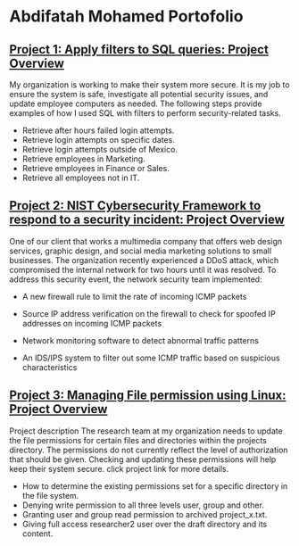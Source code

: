 # Abdifatah Mohamed Portofolio
## [Project 1: Apply filters to SQL queries: Project Overview](https://github.com/ashire6456/CyberSecurity-Portofolio/blob/main/Apply%20filters%20to%20SQL%20queries.pdf)
My organization is working to make their system more secure. It is my job to ensure the system is safe, investigate all potential security issues, and update employee computers as needed. The following steps provide examples of how I used SQL with filters to perform security-related tasks.

- Retrieve after hours failed login attempts.
- Retrieve login attempts on specific dates.
- Retrieve login attempts outside of Mexico.
- Retrieve employees in Marketing.
- Retrieve employees in Finance or Sales.
- Retrieve all employees not in IT.

## [Project 2: NIST Cybersecurity Framework to respond to a security incident: Project Overview](https://github.com/ashire6456/CyberSecurity-Portofolio/blob/main/Incident%20report%20analysis%20.pdf)

One of our client that works a multimedia company that offers web design services, graphic design, and social media marketing solutions to small businesses. 
The organization recently experienced a DDoS attack, which compromised the internal network for two hours until it was resolved.
  To address this security event, the network security team implemented: 

- A new firewall rule to limit the rate of incoming ICMP packets

- Source IP address verification on the firewall to check for spoofed IP addresses on incoming ICMP packets

- Network monitoring software to detect abnormal traffic patterns

- An IDS/IPS system to filter out some ICMP traffic based on suspicious characteristics

## [Project 3: Managing File permission using Linux: Project Overview](https://github.com/ashire6456/CyberSecurity-Portofolio/blob/main/File%20permissions%20in%20Linux.pdf)
Project description
The research team at my organization needs to update the file permissions for certain files and directories within the projects directory. The permissions do not currently reflect the level of authorization that should be given. Checking and updating these permissions will help keep their system secure. 
click project link for more details.
- How to determine the existing permissions set for a specific directory in the file system.
- Denying write permission to all three levels user, group and other.
- Granting user and group read permission to archived project_x.txt.
- Giving full access researcher2 user over the draft directory and its content.



